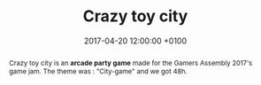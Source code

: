---
layout:     project_page
title:      "Crazy toy city"
date:       2017-04-20 12:00:00 +0100
category: 	personal-project
thumb:      /assets/ceci_n_est_pas_un_jeu/thumb.png

excerpt:    "Arcade party game where you must capture buildings by surrounding them with your car."

type: "Platformer action"
platforms: "Windows"
inputs: "Gamepad"

abstract: |
  Crazy toy city is an **arcade party game** made for the Gamers Assembly 2017's game jam. The theme was : "City-game" and we got 48h.

team:
  - {"name": "Axy Struggle", "role": "Artist"}
  - {"name": "Sylvain Antoine", "role": "Artist"}
  - {"name": "Nicolas Delamare", "role": "Producer"}
  - {"name": "Clément Rondeau", "role": "Developer"}

tasks:
  - Gameplay mechanics
  - 3D models integration

screenshots: {"/assets/ceci_n_est_pas_un_jeu/1.png", "/assets/ceci_n_est_pas_un_jeu/2.png", "/assets/ceci_n_est_pas_un_jeu/4.png"}
---